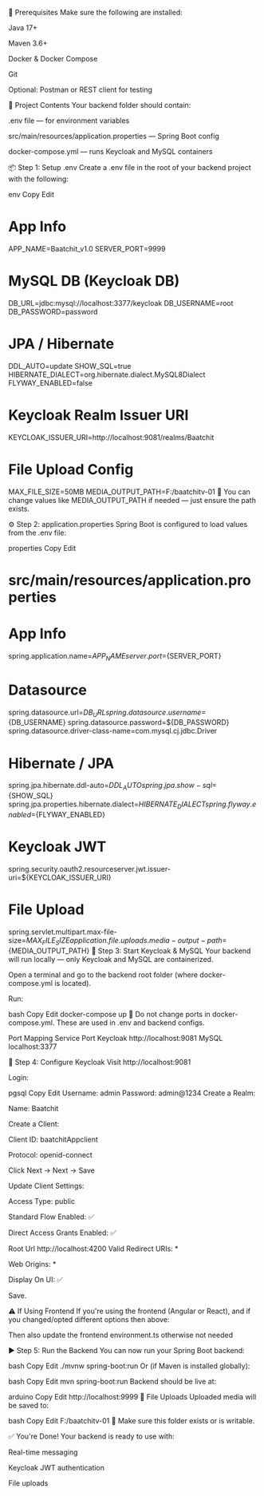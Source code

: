 🚀 Prerequisites
Make sure the following are installed:

Java 17+

Maven 3.6+

Docker & Docker Compose

Git

Optional: Postman or REST client for testing

📁 Project Contents
Your backend folder should contain:

.env file — for environment variables

src/main/resources/application.properties — Spring Boot config

docker-compose.yml — runs Keycloak and MySQL containers

📦 Step 1: Setup .env
Create a .env file in the root of your backend project with the following:

env
Copy
Edit
# App Info
APP_NAME=Baatchit_v1.0
SERVER_PORT=9999

# MySQL DB (Keycloak DB)
DB_URL=jdbc:mysql://localhost:3377/keycloak
DB_USERNAME=root
DB_PASSWORD=password

# JPA / Hibernate
DDL_AUTO=update
SHOW_SQL=true
HIBERNATE_DIALECT=org.hibernate.dialect.MySQL8Dialect
FLYWAY_ENABLED=false

# Keycloak Realm Issuer URI
KEYCLOAK_ISSUER_URI=http://localhost:9081/realms/Baatchit

# File Upload Config
MAX_FILE_SIZE=50MB
MEDIA_OUTPUT_PATH=F:/baatchitv-01
📌 You can change values like MEDIA_OUTPUT_PATH if needed — just ensure the path exists.

⚙️ Step 2: application.properties
Spring Boot is configured to load values from the .env file:

properties
Copy
Edit
# src/main/resources/application.properties

# App Info
spring.application.name=${APP_NAME}
server.port=${SERVER_PORT}

# Datasource
spring.datasource.url=${DB_URL}
spring.datasource.username=${DB_USERNAME}
spring.datasource.password=${DB_PASSWORD}
spring.datasource.driver-class-name=com.mysql.cj.jdbc.Driver

# Hibernate / JPA
spring.jpa.hibernate.ddl-auto=${DDL_AUTO}
spring.jpa.show-sql=${SHOW_SQL}
spring.jpa.properties.hibernate.dialect=${HIBERNATE_DIALECT}
spring.flyway.enabled=${FLYWAY_ENABLED}

# Keycloak JWT
spring.security.oauth2.resourceserver.jwt.issuer-uri=${KEYCLOAK_ISSUER_URI}

# File Upload
spring.servlet.multipart.max-file-size=${MAX_FILE_SIZE}
application.file.uploads.media-output-path=${MEDIA_OUTPUT_PATH}
🐳 Step 3: Start Keycloak & MySQL
Your backend will run locally — only Keycloak and MySQL are containerized.

Open a terminal and go to the backend root folder (where docker-compose.yml is located).

Run:

bash
Copy
Edit
docker-compose up
📌 Do not change ports in docker-compose.yml. These are used in .env and backend configs.

Port Mapping
Service	Port
Keycloak	http://localhost:9081
MySQL	localhost:3377

🔐 Step 4: Configure Keycloak
Visit http://localhost:9081

Login:

pgsql
Copy
Edit
Username: admin
Password: admin@1234
Create a Realm:

Name: Baatchit

Create a Client:

Client ID: baatchitAppclient

Protocol: openid-connect

Click Next → Next → Save

Update Client Settings:

Access Type: public

Standard Flow Enabled: ✅

Direct Access Grants Enabled: ✅

Root Url http://localhost:4200
Valid Redirect URIs: *

Web Origins: *

Display On UI: ✅

Save.

⚠️ If Using Frontend
If you're using the frontend (Angular or React), and if you changed/opted different options then above:


Then also update the frontend environment.ts 
otherwise not needed 

▶️ Step 5: Run the Backend
You can now run your Spring Boot backend:

bash
Copy
Edit
./mvnw spring-boot:run
Or (if Maven is installed globally):

bash
Copy
Edit
mvn spring-boot:run
Backend should be live at:

arduino
Copy
Edit
http://localhost:9999
📂 File Uploads
Uploaded media will be saved to:

bash
Copy
Edit
F:/baatchitv-01
📌 Make sure this folder exists or is writable.

✅ You're Done!
Your backend is ready to use with:

Real-time messaging

Keycloak JWT authentication

File uploads
